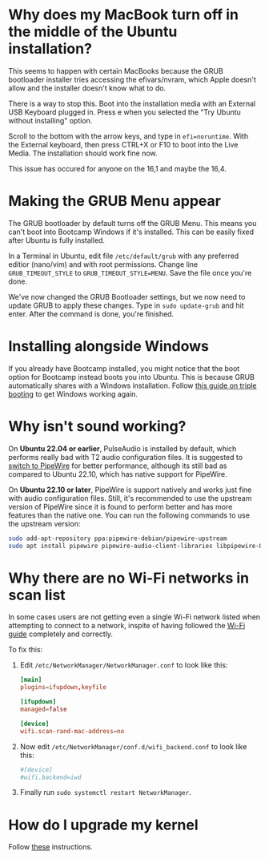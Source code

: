 # Why does my MacBook turn off in the middle of the Ubuntu installation?

This seems to happen with certain MacBooks because the GRUB bootloader installer tries accessing the efivars/nvram, which Apple doesn't allow and the installer doesn't know what to do.

There is a way to stop this. Boot into the installation media with an External USB Keyboard plugged in. Press e when you selected the "Try Ubuntu without installing" option.

Scroll to the bottom with the arrow keys, and type in ``efi=noruntime``. With the External keyboard, then press CTRL+X or F10 to boot into the Live Media. The installation should work fine now.

This issue has occured for anyone on the 16,1 and maybe the 16,4.

# Making the GRUB Menu appear

The GRUB bootloader by default turns off the GRUB Menu. This means you can't boot into Bootcamp Windows if it's installed. This can be easily fixed after Ubuntu is fully installed.

In a Terminal in Ubuntu, edit file ``/etc/default/grub`` with any preferred editior (nano/vim) and with root permissions. Change line ``GRUB_TIMEOUT_STYLE`` to ``GRUB_TIMEOUT_STYLE=MENU``. Save the file once you're done.

We've now changed the GRUB Bootloader settings, but we now need to update GRUB to apply these changes. Type in ``sudo update-grub`` and hit enter. After the command is done, you're finished.

# Installing alongside Windows

If you already have Bootcamp installed, you might notice that the boot option for Bootcamp instead boots you into Ubuntu. This is because GRUB automatically shares with a Windows installation. Follow [this guide on triple booting](https://wiki.t2linux.org/guides/windows/#if-windows-is-installed-first) to get Windows working again.

# Why isn't sound working?

On **Ubuntu 22.04 or earlier**, PulseAudio is installed by default, which performs really bad with T2 audio configuration files. It is suggested to [switch to PipeWire](https://linuxconfig.org/how-to-install-pipewire-on-ubuntu-linux) for better performance, although its still bad as compared to Ubuntu 22.10, which has native support for PipeWire.

On **Ubuntu 22.10 or later**, PipeWire is support natively and works just fine with audio configuration files. Still, it's recommended to use the upstream version of PipeWire since it is found to perform better and has more features than the native one. You can run the following commands to use the upstream version:

```bash
sudo add-apt-repository ppa:pipewire-debian/pipewire-upstream
sudo apt install pipewire pipewire-audio-client-libraries libpipewire-0.3-modules libspa-0.2-{bluetooth,jack,modules} pipewire{,-{audio-client-libraries,pulse,bin,tests}}
```

# Why there are no Wi-Fi networks in scan list

In some cases users are not getting even a single Wi-Fi network listed when attempting to connect to a network, inspite of having followed the [Wi-Fi guide](https://wiki.t2linux.org/guides/wifi-bluetooth/) completely and correctly.

To fix this:

1. Edit `/etc/NetworkManager/NetworkManager.conf` to look like this:

    ```conf
    [main]
    plugins=ifupdown,keyfile

    [ifupdown]
    managed=false

    [device]
    wifi.scan-rand-mac-address=no
    ```

2. Now edit `/etc/NetworkManager/conf.d/wifi_backend.conf` to look like this:

    ```conf
    #[device]
    #wifi.backend=iwd
    ```

3. Finally run `sudo systemctl restart NetworkManager`.

# How do I upgrade my kernel

Follow [these](https://github.com/t2linux/T2-Debian-and-Ubuntu-Kernel?tab=readme-ov-file#using-the-apt-repo) instructions.
